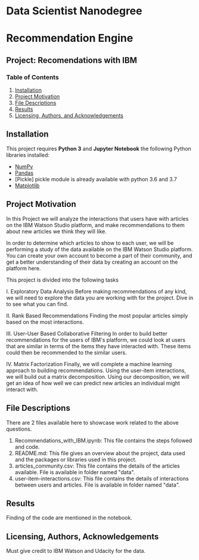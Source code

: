 # Data Scientist Nanodegree
# Recommendation Engine
## Project: Recomendations with IBM

### Table of Contents

1. [Installation](#installation)
2. [Project Motivation](#motivation)
3. [File Descriptions](#files)
4. [Results](#results)
5. [Licensing, Authors, and Acknowledgements](#licensing)

## Installation <a name="installation"></a>

This project requires **Python 3** and **Jupyter Notebook** the following Python libraries installed:

- [NumPy](http://www.numpy.org/)
- [Pandas](http://pandas.pydata.org/)
- [Pickle] pickle module is already available with python 3.6 and 3.7
- [Matplotlib](https://pypi.org/project/times/)

## Project Motivation<a name="motivation"></a>

In this Project we will analyze the interactions that users have with articles on the IBM Watson Studio platform, and make recommendations to them about new articles we think they will like.

In order to determine which articles to show to each user, we will be performing a study of the data available on the IBM Watson Studio platform. You can create your own account to become a part of their community, and get a better understanding of their data by creating an account on the platform here.

This project is divided into the following tasks

I. Exploratory Data Analysis
Before making recommendations of any kind, we will need to explore the data you are working with for the project. Dive in to see what you can find.

II. Rank Based Recommendations
Finding the most popular articles simply based on the most interactions.

III. User-User Based Collaborative Filtering
In order to build better recommendations for the users of IBM's platform, we could look at users that are similar in terms of the items they have interacted with. These items could then be recommended to the similar users.

IV. Matrix Factorization
Finally, we will complete a machine learning approach to building recommendations. Using the user-item interactions, we will build out a matrix decomposition. Using our decomposition, we will get an idea of how well we can predict new articles an individual might interact with.


## File Descriptions <a name="files"></a>

There are 2 files available here to showcase work related to the above questions. 
1. Recommendations_with_IBM.ipynb: This file contains the steps followed and code.
2. README.md: This file gives an overview about the project, data used and the packages or libraries used in this project.
3. articles_community.csv: This file contains the details of the articles available. File is available in folder named "data".
4. user-item-interactions.csv: This file contains the details of interactions between users and articles. File is available in folder named "data".


## Results<a name="results"></a>

Finding of the code are mentioned in the notebook.

## Licensing, Authors, Acknowledgements<a name="licensing"></a>

Must give credit to IBM Watson and Udacity for the data.


